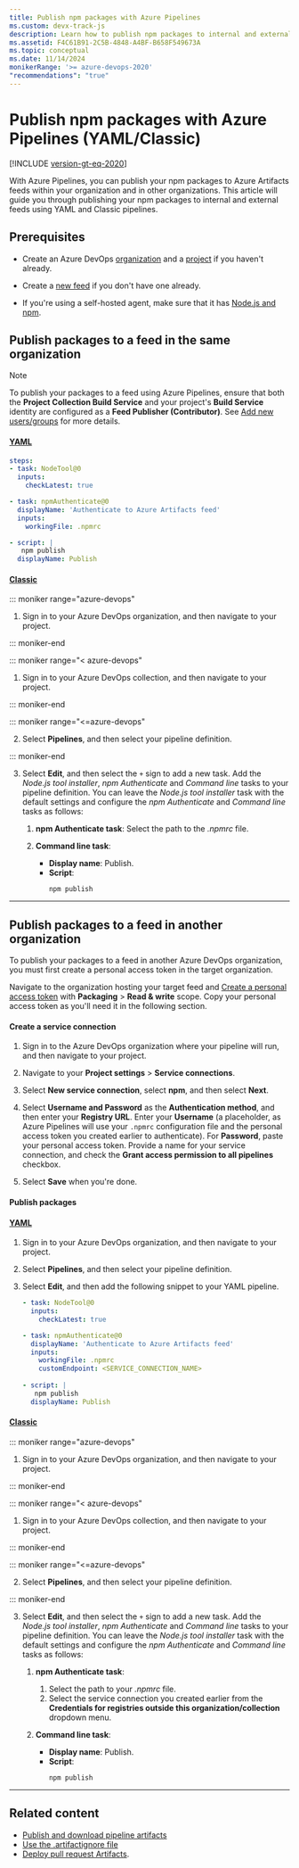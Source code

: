 ```yaml
---
title: Publish npm packages with Azure Pipelines
ms.custom: devx-track-js
description: Learn how to publish npm packages to internal and external feed using Azure Pipelines.
ms.assetid: F4C61B91-2C5B-4848-A4BF-B658F549673A
ms.topic: conceptual
ms.date: 11/14/2024
monikerRange: '>= azure-devops-2020'
"recommendations": "true"
---
```


# Publish npm packages with Azure Pipelines (YAML/Classic)

[!INCLUDE [version-gt-eq-2020](../../includes/version-gt-eq-2020.md)]

With Azure Pipelines, you can publish your npm packages to Azure Artifacts feeds within your organization and in other organizations. This article will guide you through publishing your npm packages to internal and external feeds using YAML and Classic pipelines.

## Prerequisites

- Create an Azure DevOps [organization](../../organizations/accounts/create-organization.md) and a [project](../../organizations/projects/create-project.md#create-a-project) if you haven't already.

- Create a [new feed](../../artifacts/get-started-nuget.md#create-a-feed) if you don't have one already.

- If you're using a self-hosted agent, make sure that it has [Node.js and npm](https://docs.npmjs.com/downloading-and-installing-node-js-and-npm).

## Publish packages to a feed in the same organization

> [!NOTE]
> To publish your packages to a feed using Azure Pipelines, ensure that both the **Project Collection Build Service** and your project's **Build Service** identity are configured as a **Feed Publisher (Contributor)**. See [Add new users/groups](../../artifacts/feeds/feed-permissions.md#feed-settings) for more details.

#### [YAML](#tab/yaml/)

```yaml
steps:
- task: NodeTool@0
  inputs:
    checkLatest: true

- task: npmAuthenticate@0
  displayName: 'Authenticate to Azure Artifacts feed'
  inputs:
    workingFile: .npmrc

- script: |
   npm publish
  displayName: Publish
```

#### [Classic](#tab/classic/)

::: moniker range="azure-devops"

1. Sign in to your Azure DevOps organization, and then navigate to your project.

::: moniker-end

::: moniker range="< azure-devops"

1. Sign in to your Azure DevOps collection, and then navigate to your project.

::: moniker-end

::: moniker range="<=azure-devops"

2. Select **Pipelines**, and then select your pipeline definition. 

::: moniker-end

3. Select **Edit**, and then select the `+` sign to add a new task. Add the *Node.js tool installer*, *npm Authenticate* and *Command line* tasks to your pipeline definition. You can leave the *Node.js tool installer* task with the default settings and configure the *npm Authenticate* and *Command line* tasks as follows:

    1. **npm Authenticate task**: Select the path to the *.npmrc* file.
    
    1. **Command line task**:
        - **Display name**: Publish.
        - **Script**: 
            ```
            npm publish
            ```

* * *

## Publish packages to a feed in another organization

To publish your packages to a feed in another Azure DevOps organization, you must first create a personal access token in the target organization.

Navigate to the organization hosting your target feed and [Create a personal access token](../../organizations/accounts/use-personal-access-tokens-to-authenticate.md) with **Packaging** > **Read & write** scope. Copy your personal access token as you'll need it in the following section.

#### Create a service connection

1. Sign in to the Azure DevOps organization where your pipeline will run, and then navigate to your project.

1. Navigate to your **Project settings** > **Service connections**. 

1. Select **New service connection**, select **npm**, and then select **Next**. 

1. Select **Username and Password** as the **Authentication method**, and then enter your **Registry URL**. Enter your **Username** (a placeholder, as Azure Pipelines will use your `.npmrc` configuration file and the personal access token you created earlier to authenticate). For **Password**, paste your personal access token. Provide a name for your service connection, and check the **Grant access permission to all pipelines** checkbox.

1. Select **Save** when you're done.

#### Publish packages

#### [YAML](#tab/yaml/)

1. Sign in to your Azure DevOps organization, and then navigate to your project.

1. Select **Pipelines**, and then select your pipeline definition.

1. Select **Edit**, and then add the following snippet to your YAML pipeline.

    ```yaml
    - task: NodeTool@0
      inputs:
        checkLatest: true

    - task: npmAuthenticate@0
      displayName: 'Authenticate to Azure Artifacts feed'
      inputs:
        workingFile: .npmrc
        customEndpoint: <SERVICE_CONNECTION_NAME>
        
    - script: |
       npm publish  
      displayName: Publish  
    ```

#### [Classic](#tab/classic/)

::: moniker range="azure-devops"

1. Sign in to your Azure DevOps organization, and then navigate to your project.

::: moniker-end

::: moniker range="< azure-devops"

1. Sign in to your Azure DevOps collection, and then navigate to your project.

::: moniker-end

::: moniker range="<=azure-devops"

2. Select **Pipelines**, and then select your pipeline definition. 

::: moniker-end

3. Select **Edit**, and then select the `+` sign to add a new task. Add the *Node.js tool installer*, *npm Authenticate* and *Command line* tasks to your pipeline definition. You can leave the *Node.js tool installer* task with the default settings and configure the *npm Authenticate* and *Command line* tasks as follows:

    1. **npm Authenticate task**: 
        1. Select the path to your *.npmrc* file.
        1. Select the service connection you created earlier from the **Credentials for registries outside this organization/collection** dropdown menu.
    
    1. **Command line task**:
        - **Display name**: Publish.
        - **Script**: 
            ```
            npm publish
            ```

***

## Related content

- [Publish and download pipeline artifacts](../artifacts/build-artifacts.md)
- [Use the .artifactignore file](../../artifacts/reference/artifactignore.md)
- [Deploy pull request Artifacts](../release/deploy-pull-request-builds.md).
